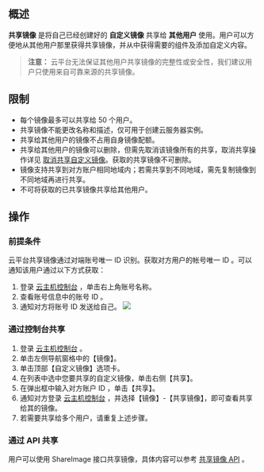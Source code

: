 ## 概述
**共享镜像** 是将自己已经创建好的 **自定义镜像** 共享给 **其他用户** 使用。用户可以方便地从其他用户那里获得共享镜像，并从中获得需要的组件及添加自定义内容。

>**注意：**
>云平台无法保证其他用户共享镜像的完整性或安全性，我们建议用户只使用来自可靠来源的共享镜像。

## 限制
 - 每个镜像最多可以共享给 50 个用户。
 - 共享镜像不能更改名称和描述，仅可用于创建云服务器实例。
 - 共享给其他用户的镜像不占用自身镜像配额。
 - 共享给其他用户的镜像可以删除，但需先取消该镜像所有的共享，取消共享操作详见 [取消共享自定义镜像](/doc/product/213/7148)。获取的共享镜像不可删除。
 - 镜像支持共享到对方账户相同地域内；若需共享到不同地域，需先复制镜像到不同地域再进行共享。
 - 不可将获取的已共享镜像共享给其他用户。

## 操作
### 前提条件
云平台共享镜像通过对端账号唯一 ID 识别。获取对方用户的帐号唯一 ID 。可以通知该用户通过以下方式获取：
 1. 登录 [云主机控制台](https://console.cloud.tencent.com/cvm/) ，单击右上角账号名称。
 2. 查看账号信息中的账号 ID 。
 3. 通知对方将账号 ID 发送给自己。
![](https://mc.qcloudimg.com/static/img/09ab4b511df275fe7818a867943668a2/image.png)

### 通过控制台共享
 1. 登录 [云主机控制台](https://console.cloud.tencent.com/cvm/) 。
 2. 单击左侧导航窗格中的【镜像】。
 3.  单击顶部【自定义镜像】选项卡。
 4.  在列表中选中您要共享的自定义镜像，单击右侧【共享】。
 5.  在弹出框中输入对方账户 ID ，单击【共享】。
 6. 通知对方登录 [云主机控制台](https://console.cloud.tencent.com/cvm/)  ，并选择【镜像】-【共享镜像】，即可查看共享给其的镜像。
 7. 若需要共享给多个用户，请重复上述步骤。

### 通过 API 共享
用户可以使用 ShareImage 接口共享镜像，具体内容可以参考 [共享镜像 API](/doc/api/229/2361) 。
